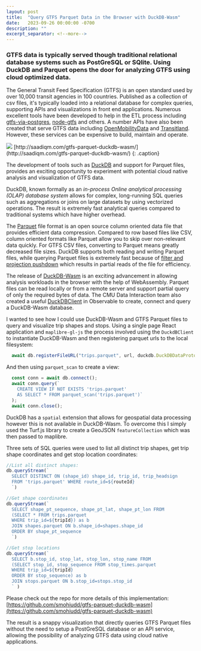 ```yaml
---
layout: post
title:  "Query GTFS Parquet Data in the Browser with DuckDB-Wasm"
date:   2023-09-26 00:00:00 -0700
description: ""
excerpt_separator: <!--more-->
---
```


### GTFS data is typically served though traditional relational database systems such as PostGreSQL or SQlite. Using DuckDB and Parquet opens the door for analyzing GTFS using cloud optimized data.
<!--more-->

<style>
.caption {
  font-size: 13px;
  font-style: italic;
  margin-top:0px;
  text-align: left;
}

.references {
  font-size: 12px;
}

</style>

The General Transit Feed Specification (GTFS) is an open standard used by over 10,000 transit agencies in 100 countries. Published as a collection of csv files, it's typically loaded into a relational database for complex queries, supporting APIs and visualizations in front end applications. Numerous excellent tools have been developed to help in the ETL process including [gtfs-via-postgres](https://github.com/public-transport/gtfs-via-postgres), [node-gtfs](https://github.com/BlinkTagInc/node-gtfs) and others. A number APIs have also been created that serve GTFS data including [OpenMobilityData](https://transitfeeds.com/) and [Transitland](https://www.transit.land/). However, these services can be expensive to build, maintain and operate.

<img src="{{site.baseurl}}/assets/img/gtfs-parquet.png">
[http://saadiqm.com/gtfs-parquet-duckdb-wasm/](http://saadiqm.com/gtfs-parquet-duckdb-wasm/)
{: .caption}


The development of tools such as [DuckDB](http://duckdb.org/why_duckdb) and support for Parquet files, provides an exciting opportunity to experiment with potential cloud native analysis and visualization of GTFS data. 

DuckDB, known formally as an *in-process Online analytical processing (OLAP) database system* allows for complex, long-running SQL queries such as aggregations or joins on large datasets by using vectorized operations. The result is extremely fast analytical queries compared to traditional systems which have higher overhead. 

The [Parquet](https://parquet.apache.org/) file format is an open source column oriented data file that provides efficient data compression. Compared to row based files like CSV, column oriented formats like Parquet allow you to skip over non-relevant data quickly. For GTFS CSV files, converting to Parquet means greatly decreased file sizes. DuckDB supports both reading and writing Parquet files, while querying Parquet files is extremely fast because of [filter and projection pushdown](https://duckdb.org/docs/data/parquet/overview.html#partial-reading) which results in partial reads of the file for efficiency. 

The release of [DuckDB-Wasm](https://duckdb.org/2021/10/29/duckdb-wasm.html) is an exciting advancement in allowing analysis workloads in the browser with the help of WebAssembly. Parquet files can be read locally or from a remote server and support partial query of only the required bytes of data. The CMU Data Interaction team also created a useful [DuckDBClient](https://observablehq.com/@cmudig/duckdb) in Observable to create, connect and query a DuckDB-Wasm database.

I wanted to see how I could use DuckDB-Wasm and GTFS Parquet files to query and visualize trip shapes and stops. Using a single page React application and `maplibre-gl-js` the process involved using the `DuckdBClient` to instantiate DuckDB-Wasm and then registering parquet urls to the local filesystem:

```javascript
  await db.registerFileURL("trips.parquet", url, duckdb.DuckDBDataProtocol.HTTP, false);
```
And then using `parquet_scan` to create a view:

```javascript
  const conn = await db.connect();
  await conn.query(`
    CREATE VIEW IF NOT EXISTS 'trips.parquet' 
    AS SELECT * FROM parquet_scan('trips.parquet')`
  );
  await conn.close();
```
DuckDB has a `spatial` extension that allows for geospatial data processing however this is not available in DuckDB-Wasm. To overcome this I simply used the Turf.js library to create a GeoJSON `featureCollection` which was then passed to maplibre. 

Three sets of SQL queries were used to list all distinct trip shapes, get trip shape coordinates and get stop location coordinates:


```javascript
//List all distinct shapes:
db.queryStream(`
  SELECT DISTINCT ON (shape_id) shape_id, trip_id, trip_headsign 
  FROM 'trips.parquet' WHERE route_id=${routeId}
  `)

//Get shape coordinates
db.queryStream(`
  SELECT shape_pt_sequence, shape_pt_lat, shape_pt_lon FROM
  (SELECT * FROM trips.parquet
  WHERE trip_id=${tripId}) as b
  JOIN shapes.parquet ON b.shape_id=shapes.shape_id
  ORDER BY shape_pt_sequence
  `)

//Get stop locations
db.queryStream(`
  SELECT b.stop_id, stop_lat, stop_lon, stop_name FROM
  (SELECT stop_id, stop_sequence FROM stop_times.parquet
  WHERE trip_id=${tripId}
  ORDER BY stop_sequence) as b
  JOIN stops.parquet ON b.stop_id=stops.stop_id
  ` )

```
Please check out the repo for more details of this implementation: [https://github.com/smohiudd/gtfs-parquet-duckdb-wasm](https://github.com/smohiudd/gtfs-parquet-duckdb-wasm) 

The result is a snappy visualization that directly queries GTFS Parquet files without the need to setup a PostGreSQL database or an API service, allowing the possibility of analyzing GTFS data using cloud native applications.